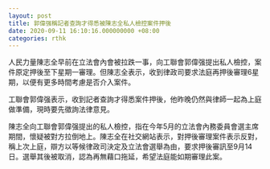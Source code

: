 ```yaml
---
layout: post
title: 郭偉强稱記者查詢才得悉被陳志全私人檢控案件押後
date: 2020-09-11 16:10:16.000000000 +08:00
categories: rthk
---
```


人民力量陳志全早前在立法會內會被拉跌一事，向工聯會郭偉强提出私人檢控，案件原定押後至下星期一審理。但陳志全表示，收到律政司要求法庭再押後審理6星期，以便有更多時間考慮是否介入案件。

工聯會郭偉强表示，收到記者查詢才得悉案件押後，他昨晚仍然與律師一起為上庭做準備，現時要先徵詢法律意見。

陳志全向工聯會郭偉强提出的私人檢控，指在今年5月的立法會內務委員會選主席期間，懷疑被對方拉倒地上。陳志全在社交網站表示，對押後審理案件表示反對， 稱上次上庭，辯方以等候律政司決定及立法會選舉為由，要求押後審訊至9月14日。選舉其後被取消，認為再無藉口拖延，希望法庭能如期審理此案。

